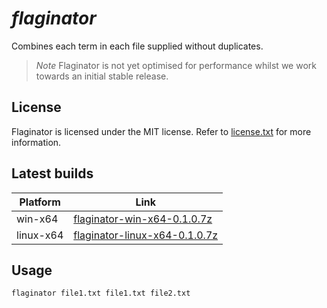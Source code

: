 # *flaginator*

Combines each term in each file supplied without duplicates.

  > *Note*
  > Flaginator is not yet optimised for performance whilst we work towards an initial stable release.
  
## License
Flaginator is licensed under the MIT license. Refer to [license.txt](https://github.com/metacrackorg/metacrack/blob/main/LICENSE) for more information.

## Latest builds 

| Platform | Link |
| --- | --- |
| win-x64 | [flaginator-win-x64-0.1.0.7z](https://github.com/acmesecorg/flaginator/blob/main/Builds/flaginator-win-x64-0.1.0.7z)|
| linux-x64 | [flaginator-linux-x64-0.1.0.7z](https://github.com/acmesecorg/flaginator/blob/main/Builds/flaginator-linux-64-0.1.0.7z)|
  
## Usage

`flaginator file1.txt file1.txt file2.txt`
